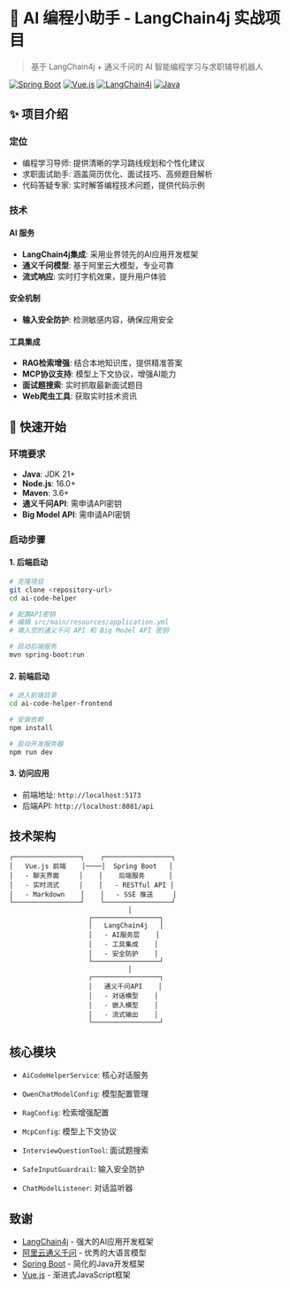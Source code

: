 # 🤖 AI 编程小助手 - LangChain4j 实战项目

> 基于 LangChain4j + 通义千问的 AI 智能编程学习与求职辅导机器人

[![Spring Boot](https://img.shields.io/badge/Spring%20Boot-3.5.3-brightgreen.svg)](https://spring.io/projects/spring-boot)
[![Vue.js](https://img.shields.io/badge/Vue.js-3.3.4-4FC08D.svg)](https://vuejs.org/)
[![LangChain4j](https://img.shields.io/badge/LangChain4j-1.1.0-blue.svg)](https://github.com/langchain4j/langchain4j)
[![Java](https://img.shields.io/badge/Java-21-orange.svg)](https://www.oracle.com/java/)


## ✨ 项目介绍

### 定位
- 编程学习导师: 提供清晰的学习路线规划和个性化建议
- 求职面试助手: 涵盖简历优化、面试技巧、高频题目解析
- 代码答疑专家: 实时解答编程技术问题，提供代码示例

### 技术

#### AI 服务
- **LangChain4j集成**: 采用业界领先的AI应用开发框架
- **通义千问模型**: 基于阿里云大模型，专业可靠
- **流式响应**: 实时打字机效果，提升用户体验

#### 安全机制
- **输入安全防护**: 检测敏感内容，确保应用安全

#### 工具集成
- **RAG检索增强**: 结合本地知识库，提供精准答案
- **MCP协议支持**: 模型上下文协议，增强AI能力
- **面试题搜索**: 实时抓取最新面试题目
- **Web爬虫工具**: 获取实时技术资讯



## 🚀 快速开始

### 环境要求

- **Java**: JDK 21+
- **Node.js**: 16.0+
- **Maven**: 3.6+
- **通义千问API**: 需申请API密钥
- **Big Model API**: 需申请API密钥

### 启动步骤

#### 1. 后端启动
```bash
# 克隆项目
git clone <repository-url>
cd ai-code-helper

# 配置API密钥
# 编辑 src/main/resources/application.yml
# 填入您的通义千问 API 和 Big Model API 密钥

# 启动后端服务
mvn spring-boot:run
```

#### 2. 前端启动
```bash
# 进入前端目录
cd ai-code-helper-frontend

# 安装依赖
npm install

# 启动开发服务器
npm run dev
```

#### 3. 访问应用
- 前端地址: `http://localhost:5173`
- 后端API: `http://localhost:8081/api`



## 技术架构

```
┌─────────────────┐    ┌─────────────────┐
│   Vue.js 前端    │────│  Spring Boot   │
│   - 聊天界面     │    │    后端服务      │
│   - 实时流式     │    │   - RESTful API │
│   - Markdown    │    │   - SSE 推送     │
└─────────────────┘    └─────────────────┘
                              │
                    ┌─────────────────┐
                    │   LangChain4j   │
                    │   - AI服务层    │
                    │   - 工具集成    │
                    │   - 安全防护    │
                    └─────────────────┘
                              │
                    ┌─────────────────┐
                    │   通义千问API    │
                    │   - 对话模型    │
                    │   - 嵌入模型    │
                    │   - 流式输出    │
                    └─────────────────┘
```



## 核心模块

- `AiCodeHelperService`: 核心对话服务
- `QwenChatModelConfig`: 模型配置管理
- `RagConfig`: 检索增强配置
- `McpConfig`: 模型上下文协议

- `InterviewQuestionTool`: 面试题搜索
- `SafeInputGuardrail`: 输入安全防护
- `ChatModelListener`: 对话监听器



## 致谢

- [LangChain4j](https://github.com/langchain4j/langchain4j) - 强大的AI应用开发框架
- [阿里云通义千问](https://dashscope.aliyun.com/) - 优秀的大语言模型
- [Spring Boot](https://spring.io/projects/spring-boot) - 简化的Java开发框架
- [Vue.js](https://vuejs.org/) - 渐进式JavaScript框架

